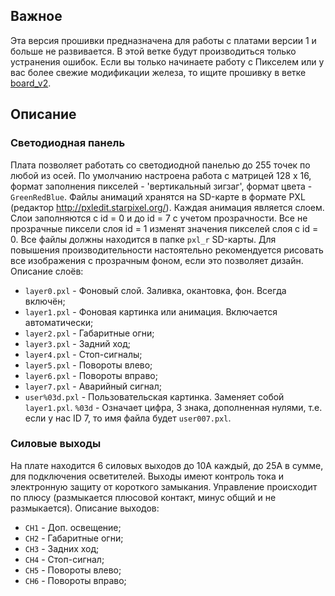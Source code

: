 ## Важное
Эта версия прошивки предназначена для работы с платами версии 1 и больше не развивается. В этой ветке будут производиться только устранения ошибок. Если вы только начинаете работу с Пикселем или у вас более свежие модификации железа, то ищите прошивку в ветке [board_v2](https://github.com/starfactorypixel/SlaveECU_FrontLight/tree/board_v2).


## Описание

### Светодиодная панель
Плата позволяет работать со светодиодной панелью до 255 точек по любой из осей. По умолчанию настроена работа с матрицей 128 х 16, формат заполнения пикселей - 'вертикальный зигзаг', формат цвета -  `GreenRedBlue`. Файлы анимаций хранятся на SD-карте в формате PXL (редактор http://pxledit.starpixel.org/). 
Каждая анимация является слоем. Слои заполняются с id = 0 и до id = 7 с учетом прозрачности. Все не прозрачные пиксели слоя id = 1 изменят значения пикселей слоя с id = 0. Все файлы должны находится в папке `pxl_r` SD-карты. Для повышения производительности настоятельно рекомендуется рисовать все изображения с прозрачным фоном, если это позволяет дизайн.
Описание слоёв:
 * `layer0.pxl` - Фоновый слой. Заливка, окантовка, фон. Всегда включён;
 * `layer1.pxl` - Фоновая картинка или анимация. Включается автоматически;
 * `layer2.pxl` - Габаритные огни;
 * `layer3.pxl` - Задний ход;
 * `layer4.pxl` - Стоп-сигналы;
 * `layer5.pxl` - Повороты влево;
 * `layer6.pxl` - Повороты вправо;
 * `layer7.pxl` - Аварийный сигнал;
 * `user%03d.pxl` - Пользовательская картинка. Заменяет собой `layer1.pxl`.
`%03d` - Означает цифра, 3 знака, дополненная нулями, т.е. если у нас ID 7, то имя файла будет `user007.pxl`.


### Силовые выходы
На плате находится 6 силовых выходов до 10А каждый, до 25А в сумме, для подключения осветителей. Выходы имеют контроль тока и электронную защиту от короткого замыкания. Управление происходит по плюсу (размыкается плюсовой контакт, минус общий и не размыкается). Описание выходов:
* `CH1` - Доп. освещение;
* `CH2` - Габаритные огни;
* `CH3` - Задних ход;
* `CH4` - Стоп-сигнал;
* `CH5` - Повороты влево;
* `CH6` - Повороты вправо;

